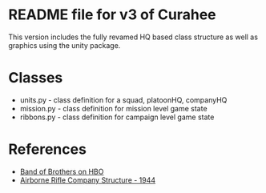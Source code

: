 # README file for v3 of Curahee
This version includes the fully revamed HQ based class structure as well as graphics using the unity package.

# Classes
* units.py - class definition for a squad, platoonHQ, companyHQ
* mission.py - class definition for mission level game state
* ribbons.py - class definition for campaign level game state

# References
* [Band of Brothers on HBO](https://en.wikipedia.org/wiki/Band_of_Brothers_(miniseries))
* [Airborne Rifle Company Structure - 1944](https://www.battleorder.org/us-airborne-ww2)
